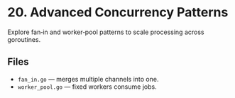 # 20. Advanced Concurrency Patterns

Explore fan‑in and worker‑pool patterns to scale processing across goroutines.

## Files
- `fan_in.go` — merges multiple channels into one.
- `worker_pool.go` — fixed workers consume jobs.
